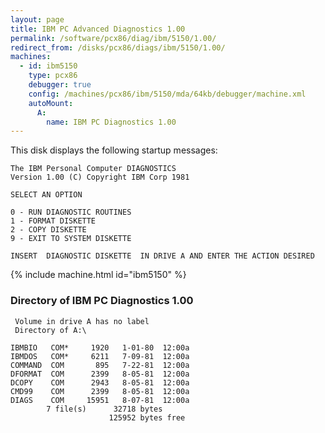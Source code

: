 ```yaml
---
layout: page
title: IBM PC Advanced Diagnostics 1.00
permalink: /software/pcx86/diag/ibm/5150/1.00/
redirect_from: /disks/pcx86/diags/ibm/5150/1.00/
machines:
  - id: ibm5150
    type: pcx86
    debugger: true
    config: /machines/pcx86/ibm/5150/mda/64kb/debugger/machine.xml
    autoMount:
      A:
        name: IBM PC Diagnostics 1.00
---
```


This disk displays the following startup messages:

    The IBM Personal Computer DIAGNOSTICS                                           
    Version 1.00 (C) Copyright IBM Corp 1981                                        
                                                                                    
    SELECT AN OPTION                                                                
                                                                                    
    0 - RUN DIAGNOSTIC ROUTINES                                                     
    1 - FORMAT DISKETTE                                                             
    2 - COPY DISKETTE                                                               
    9 - EXIT TO SYSTEM DISKETTE                                                     
                                                                                    
    INSERT  DIAGNOSTIC DISKETTE  IN DRIVE A AND ENTER THE ACTION DESIRED
 
{% include machine.html id="ibm5150" %}

### Directory of IBM PC Diagnostics 1.00

     Volume in drive A has no label
     Directory of A:\

    IBMBIO   COM*     1920   1-01-80  12:00a
    IBMDOS   COM*     6211   7-09-81  12:00a
    COMMAND  COM       895   7-22-81  12:00a
    DFORMAT  COM      2399   8-05-81  12:00a
    DCOPY    COM      2943   8-05-81  12:00a
    CMD99    COM      2399   8-05-81  12:00a
    DIAGS    COM     15951   8-07-81  12:00a
            7 file(s)      32718 bytes
                          125952 bytes free
